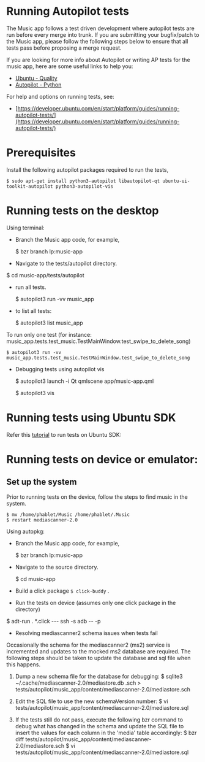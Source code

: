 Running Autopilot tests
=======================

The Music app follows a test driven development where autopilot tests are run before every merge into trunk. If you are submitting your bugfix/patch to the Music app, please follow the following steps below to ensure that all tests pass before proposing a merge request.

If you are looking for more info about Autopilot or writing AP tests for the music app, here are some useful links to help you:

- [Ubuntu - Quality](http://developer.ubuntu.com/start/quality)
- [Autopilot - Python](https://developer.ubuntu.com/api/autopilot/python/1.5.0/)

For help and options on running tests, see:

- [https://developer.ubuntu.com/en/start/platform/guides/running-autopilot-tests/](https://developer.ubuntu.com/en/start/platform/guides/running-autopilot-tests/)

Prerequisites
=============

Install the following autopilot packages required to run the tests,

    $ sudo apt-get install python3-autopilot libautopilot-qt ubuntu-ui-toolkit-autopilot python3-autopilot-vis

Running tests on the desktop
============================

Using terminal:

*  Branch the Music app code, for example,

    $ bzr branch lp:music-app
    
*  Navigate to the tests/autopilot directory.

$ cd music-app/tests/autopilot

*  run all tests.

    $ autopilot3 run -vv music_app

* to list all tests:

    $ autopilot3 list music_app

 To run only one test (for instance:  music_app.tests.test_music.TestMainWindow.test_swipe_to_delete_song)

    $ autopilot3 run -vv music_app.tests.test_music.TestMainWindow.test_swipe_to_delete_song

* Debugging tests using autopilot vis

    $ autopilot3 launch -i Qt qmlscene app/music-app.qml

    $ autopilot3 vis

Running tests using Ubuntu SDK
==============================

Refer this [tutorial](https://developer.ubuntu.com/en/start/platform/guides/running-autopilot-tests/) to run tests on Ubuntu SDK: 

Running tests on device or emulator:
====================================

## Set up the system

Prior to running tests on the device, follow the steps to find music in the system.

    $ mv /home/phablet/Music /home/phablet/.Music
    $ restart mediascanner-2.0

Using autopkg:

*  Branch the Music app code, for example,

    $ bzr branch lp:music-app

*  Navigate to the source directory.

    $ cd music-app

*  Build a click package
`$ click-buddy` .

*  Run the tests on device (assumes only one click package in the directory)

$ adt-run . *.click --- ssh -s adb -- -p <PASSWORD>

*  Resolving mediascanner2 schema issues when tests fail

Occasionally the schema for the mediascanner2 (ms2) service is incremented and updates to the mocked ms2 database are required. The following steps should be taken to update the database and sql file when this happens.

1. Dump a new schema file for the database for debugging:
   $ sqlite3 ~/.cache/mediascanner-2.0/mediastore.db .sch > tests/autopilot/music_app/content/mediascanner-2.0/mediastore.sch

2. Edit the SQL file to use the new schemaVersion number:
   $ vi tests/autopilot/music_app/content/mediascanner-2.0/mediastore.sql

3. If the tests still do not pass, execute the following bzr command to debug what has changed in the schema and update the SQL file to insert the values for each column in the 'media' table accordingly:
   $ bzr diff tests/autopilot/music_app/content/mediascanner-2.0/mediastore.sch
   $ vi tests/autopilot/music_app/content/mediascanner-2.0/mediastore.sql

